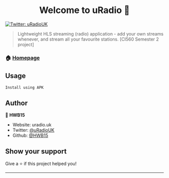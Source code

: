<h1 align="center">Welcome to uRadio 👋</h1>
<p>
  <a href="https://twitter.com/uRadioUK" target="_blank">
    <img alt="Twitter: uRadioUK" src="https://img.shields.io/twitter/follow/uRadioUK.svg?style=social" />
  </a>
</p>

> Lightweight HLS streaming (radio) application - add your own streams whenever, and stream all your favourite stations. [CI560 Semester 2 project]

### 🏠 [Homepage](uradio.uk)

## Usage

```sh
Install using APK
```

## Author

👤 **HWB15**

* Website: uradio.uk
* Twitter: [@uRadioUK](https://twitter.com/uRadioUK)
* Github: [@HWB15](https://github.com/HWB15)

## Show your support

Give a ⭐️ if this project helped you!

***

